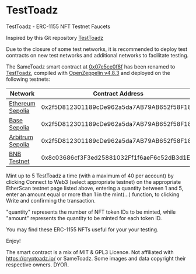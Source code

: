# TestToadz

TestToadz - ERC-1155 NFT Testnet Faucets

Inspired by this Git repository [TestToadz](https://github.com/bokkypoobah/TestToadz)

Due to the closure of some test networks, it is recommended to deploy test contracts on new test networks and additional networks to facilitate testing.

The SameToadz smart contract at [0x07e5ce0f8f](https://etherscan.io/address/0x07e5ce0f8fa46031a1dcc8cb2530f0a52019830d#code) has been renamed to [TestToadz](contracts/TestToadz.sol), compiled with [OpenZeppelin v4.8.3](https://github.com/OpenZeppelin/openzeppelin-contracts/releases/tag/v4.8.3) and deployed on the following testnets:

|  Network   | Contract Address  |
|  ----  | ----  | 
| [Ethereum Sepolia](https://sepolia.etherscan.io/address/0x2f5D812301189cDe962a5da7AB79AB652f58F181#writeContract)  | 0x2f5D812301189cDe962a5da7AB79AB652f58F181 | 
| [Base Sepolia](https://sepolia.basescan.org/address/0x2f5D812301189cDe962a5da7AB79AB652f58F181#writeContract)  | 0x2f5D812301189cDe962a5da7AB79AB652f58F181 | 
| [Arbitrum Sepolia](https://sepolia.arbiscan.io/address/0x2f5D812301189cDe962a5da7AB79AB652f58F181#writeContract)  | 0x2f5D812301189cDe962a5da7AB79AB652f58F181 | 
| [BNB Testnet](https://testnet.bscscan.com/address/0x8c03686cf3F3ed25881032Ff1f6aeF6c52dB3d1E#writeContract)  | 0x8c03686cf3F3ed25881032Ff1f6aeF6c52dB3d1E | 


Mint up to 5 TestToadz a time (with a maximum of 40 per account) by clicking Connect to Web3 (select appropriate testnet) on the appropriate EtherScan testnet page listed above, entering a quantity between 1 and 5, enter an amount equal or more than 1 in the mint(...) function, to clicking Write and confirming the transaction.

"quantity" represents the number of NFT token IDs to be minted, while "amount" represents the quantity to be minted for each token ID.

You may find these ERC-1155 NFTs useful for your your testing.



Enjoy!

The smart contract is a mix of MIT & GPL3 Licence. Not affiliated with https://cryptoadz.io/ or SameToadz. Some images and data copyright their respective owners. DYOR.
